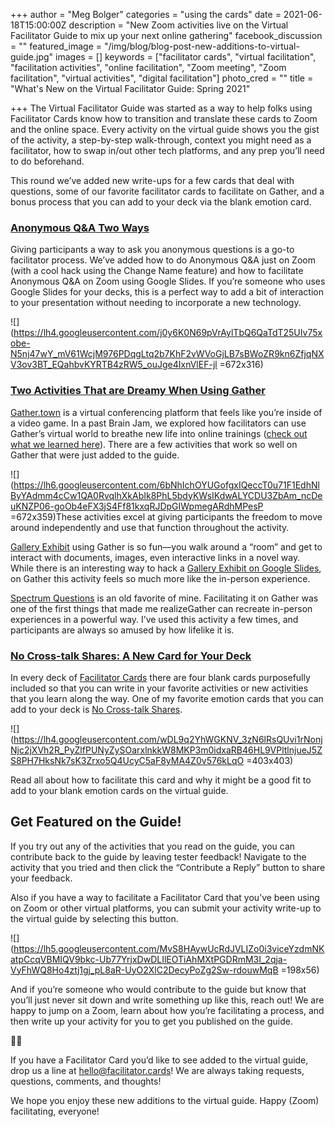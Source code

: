 +++
author = "Meg Bolger"
categories = "using the cards"
date = 2021-06-18T15:00:00Z
description = "New Zoom activities live on the Virtual Facilitator Guide to mix up your next online gathering"
facebook_discussion = ""
featured_image = "/img/blog/blog-post-new-additions-to-virtual-guide.jpg"
images = []
keywords = ["facilitator cards", "virtual facilitation", "facilitation activities", "online facilitation", "Zoom meeting", "Zoom facilitation", "virtual activities", "digital facilitation"]
photo_cred = ""
title = "What's New on the Virtual Facilitator Guide: Spring 2021"

+++
The Virtual Facilitator Guide was started as a way to help folks using Facilitator Cards know how to transition and translate these cards to Zoom and the online space. Every activity on the virtual guide shows you the gist of the activity, a step-by-step walk-through, context you might need as a facilitator, how to swap in/out other tech platforms, and any prep you’ll need to do beforehand.

This round we’ve added new write-ups for a few cards that deal with questions, some of our favorite facilitator cards to facilitate on Gather, and a bonus process that you can add to your deck via the blank emotion card.

### [Anonymous Q&A Two Ways](https://virtual.facilitator.cards/processes/anonymous-q-a)

Giving participants a way to ask you anonymous questions is a go-to facilitator process. We’ve added how to do Anonymous Q&A just on Zoom (with a cool hack using the Change Name feature) and how to facilitate Anonymous Q&A on Zoom using Google Slides. If you’re someone who uses Google Slides for your decks, this is a perfect way to add a bit of interaction to your presentation without needing to incorporate a new technology.

![](https://lh4.googleusercontent.com/j0y6K0N69pVrAylTbQ6QaTdT25UIv75xobe-N5nj47wY_mV61WcjM976PDqgLtq2b7KhF2vWVoGjLB7sBWoZR9kn6ZfjqNXV3ov3BT_EQahbvKYRTB4zRW5_ouJge4IxnVlEF-jl =672x316)

### [Two Activities That are Dreamy When Using Gather](https://virtual.facilitator.cards/apps/gather)

[Gather.town](http://gather.town/) is a virtual conferencing platform that feels like you’re inside of a video game. In a past Brain Jam, we explored how facilitators can use Gather’s virtual world to breathe new life into online trainings ([check out what we learned here](https://www.facilitator.cards/blog/using-gather-for-virtual-facilitation-canning-the-brain-jam/)). There are a few activities that work so well on Gather that were just added to the guide.

![](https://lh6.googleusercontent.com/6bNhIchOYUGofgxIQeccT0u71F1EdhNlByYAdmm4cCw1QA0RvqlhXkAbIk8PhL5bdyKWsIKdwALYCDU3ZbAm_ncDeuKNZP06-goOb4eFX3jS4Ff81kxqRJDpGIWpmegARdhMPesP =672x359)These activities excel at giving participants the freedom to move around independently and use that function throughout the activity.

[Gallery Exhibit](https://virtual.facilitator.cards/gallery-exhibit-on-zoom-using-gather-meg-bolger) using Gather is so fun—you walk around a “room” and get to interact with documents, images, even interactive links in a novel way. While there is an interesting way to hack a [Gallery Exhibit on Google Slides](https://virtual.facilitator.cards/gallery-exhibit-on-zoom-using-google-slides-meg-bolger), on Gather this activity feels so much more like the in-person experience.

[Spectrum Questions](https://virtual.facilitator.cards/spectrum-questions-on-zoom-using-gather-meg-bolger) is an old favorite of mine. Facilitating it on Gather was one of the first things that made me realizeGather can recreate in-person experiences in a powerful way. I’ve used this activity a few times, and participants are always so amused by how lifelike it is.

### [No Cross-talk Shares: A New Card for Your Deck](https://virtual.facilitator.cards/no-cross-talk-shares-on-zoom-meg-bolger)

In every deck of [Facilitator Cards](http://facilitator.cards/) there are four blank cards purposefully included so that you can write in your favorite activities or new activities that you learn along the way. One of my favorite emotion cards that you can add to your deck is [No Cross-talk Shares](https://virtual.facilitator.cards/no-cross-talk-shares-on-zoom-meg-bolger).

![](https://lh4.googleusercontent.com/wDL9q2YhWGKNV_3zN6lRsQUvi1rNonjNjc2jXVh2R_PyZlfPUNyZySOarxlnkkW8MKP3m0idxaRB46HL9VPltlnjueJ5ZS8PH7HksNk7sK3Zrxo5Q4UcyC5aF8yMA4Z0v576kLqO =403x403)

Read all about how to facilitate this card and why it might be a good fit to add to your blank emotion cards on the virtual guide.

## Get Featured on the Guide!

If you try out any of the activities that you read on the guide, you can contribute back to the guide by leaving tester feedback! Navigate to the activity that you tried and then click the “Contribute a Reply” button to share your feedback.

Also if you have a way to facilitate a Facilitator Card that you’ve been using on Zoom or other virtual platforms, you can submit your activity write-up to the virtual guide by selecting this button.

![](https://lh5.googleusercontent.com/MvS8HAywUcRdJVLIZo0i3viceYzdmNKatpCcqVBMIQV9bkc-Ub77YrjxDwDLIlEOTiAhMXtPGDRmM3I_2qja-VyFhWQ8Ho4ztj1gj_pL8aR-UyO2XlC2DecyPoZg2Sw-rdouwMqB =198x56)

And if you’re someone who would contribute to the guide but know that you’ll just never sit down and write something up like this, reach out! We are happy to jump on a Zoom, learn about how you’re facilitating a process, and then write up your activity for you to get you published on the guide.

🧑‍💻

If you have a Facilitator Card you’d like to see added to the virtual guide, drop us a line at hello@facilitator.cards! We are always taking requests, questions, comments, and thoughts!

We hope you enjoy these new additions to the virtual guide. Happy (Zoom) facilitating, everyone!